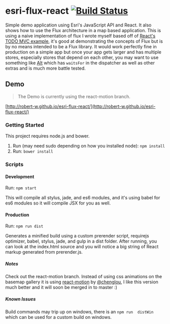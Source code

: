 # esri-flux-react  [![Build Status](https://travis-ci.org/Robert-W/esri-flux-react.svg?branch=master)](https://travis-ci.org/Robert-W/esri-flux-react)
Simple demo application using Esri's JavaScript API and React. It also shows how to use the Flux architecture in a map based application.  This is using a naive implementation of flux I wrote myself based off of [React's TODO MVC example](https://facebook.github.io/flux/docs/todo-list.html), it's good at demonstrating the concepts of Flux but is by no means intended to be a Flux library.  It would work perfectly fine in production on a simple app but once your app gets larger and has multiple stores, especially stores that depend on each other, you may want to use something like [Alt](http://alt.js.org/) which has ```waitsFor``` in the dispatcher as well as other extras and is much more battle tested.

## Demo
> The Demo is currently using the react-motion branch.

[http://robert-w.github.io/esri-flux-react/](http://robert-w.github.io/esri-flux-react/)

### Getting Started
This project requires node.js and bower.

1. Run (may need sudo depending on how you installed node): ```npm install```
2. Run: ```bower install```

### Scripts

#### Development
Run: ```npm start```

This will compile all stylus, jade, and es6 modules, and it's using babel for es6 modules so it will compile JSX for you as well.

#### Production
Run: ```npm run dist```

Generates a minified build using a custom prerender script, requirejs optimizer, babel, stylus, jade, and gulp in a dist folder.  After running, you can look at the index.html source and you will notice a big string of React markup generated from prerender.js.

##### Notes
Check out the react-motion branch.  Instead of using css animations on the basemap gallery it is using [react-motion](https://github.com/chenglou/react-motion) by [@chenglou](https://github.com/chenglou), I like this version much better and it will soon be merged in to master :)

##### Known Issues
Build commands may trip up on windows, there is an ```npm run  distWin``` which can be used for a custom build on windows.
